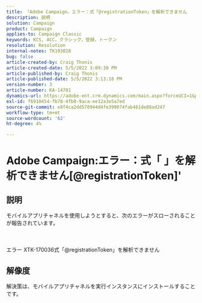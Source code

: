 ```yaml
---
title: 「Adobe Campaign。エラー：式「@registrationToken」を解析できません
description: 説明
solution: Campaign
product: Campaign
applies-to: Campaign Classic
keywords: KCS, ACC，クラシック，登録，トークン
resolution: Resolution
internal-notes: TK193028
bug: false
article-created-by: Craig Thonis
article-created-date: 5/5/2022 3:09:30 PM
article-published-by: Craig Thonis
article-published-date: 5/5/2022 3:13:18 PM
version-number: 3
article-number: KA-14701
dynamics-url: https://adobe-ent.crm.dynamics.com/main.aspx?forceUCI=1&pagetype=entityrecord&etn=knowledgearticle&id=e3a3c358-85cc-ec11-a7b5-6045bd00d995
exl-id: f6910454-fb78-4fb0-9aca-ee12a3e5a7ed
source-git-commit: e8f4ca2dd578944d4fe399074fab461de88ad247
workflow-type: tm+mt
source-wordcount: '62'
ht-degree: 4%

---
```


# Adobe Campaign:エラー：式「 」を解析できません[@registrationToken]&#39;

## 説明

モバイルアプリチャネルを使用しようとすると、次のエラーがスローされることが報告されています。<br><br> <br><br>エラー XTK-170036式「@registrationToken」を解析できません

## 解像度


解決策は、モバイルアプリチャネルを実行インスタンスにインストールすることです。
